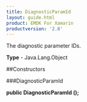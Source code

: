 ```yaml
---
title: DiagnosticParamId
layout: guide.html
product: EMDK For Xamarin 
productversion: '2.8' 
---
```

The diagnostic parameter IDs.

**Type** - Java.Lang.Object

##Constructors

###DiagnosticParamId

**public DiagnosticParamId ();**


        

